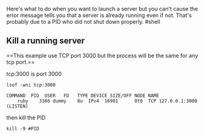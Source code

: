 Here's what to do when you want to launch a server but you can't cause the error message tells you that a server is already running even if not. 
That's probably due to a PID who did not shut down properly. 
#shell
## Kill a running server

==This example use TCP port 3000 but the process will be the same for any tcp port.==

tcp:3000 is port 3000

```shell
lsof -wni tcp:3000
```

```
COMMAND  PID  USER   FD   TYPE DEVICE SIZE/OFF NODE NAME
    ruby    3366 dummy    8u  IPv4  16901      0t0  TCP 127.0.0.1:3000 (LISTEN)
```

then kill the PID
```shell
kill -9 #PID